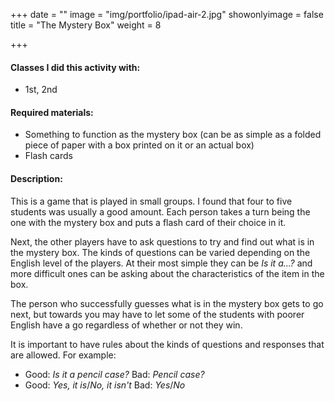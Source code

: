 +++
date = ""
image = "img/portfolio/ipad-air-2.jpg"
showonlyimage = false
title = "The Mystery Box"
weight = 8

+++

#### Classes I did this activity with:

* 1st, 2nd

#### Required materials:

* Something to function as the mystery box (can be as simple as a folded piece of paper with a box printed on it or an actual box)
* Flash cards

#### Description:

This is a game that is played in small groups. I found that four to five students was usually a good amount. Each person takes a turn being the one with the mystery box and puts a flash card of their choice in it.

Next, the other players have to ask questions to try and find out what is in the mystery box. The kinds of questions can be varied depending on the English level of the players. At their most simple they can be _Is it a...?_ and more difficult ones can be asking about the characteristics of the item in the box.

The person who successfully guesses what is in the mystery box gets to go next, but towards you may have to let some of the students with poorer English have a go regardless of whether or not they win.

It is important to have rules about the kinds of questions and responses that are allowed. For example:

* Good: _Is it a pencil case?_  Bad: _Pencil case?_
* Good: _Yes, it is_/_No, it isn't_  Bad: _Yes_/_No_